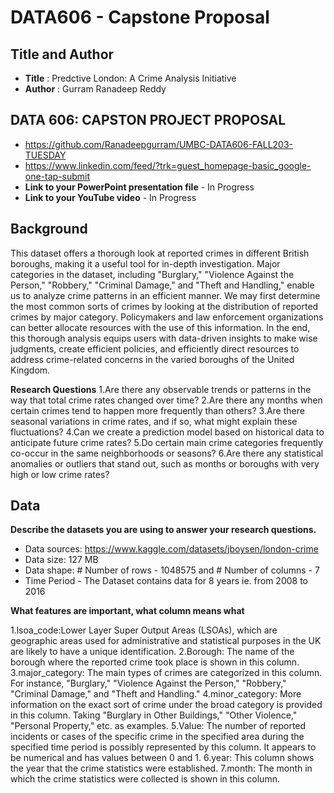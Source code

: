 # DATA606 - Capstone Proposal 

## Title and Author
- **Title** : Predctive London: A Crime Analysis Initiative
- **Author** : Gurram Ranadeep Reddy
## DATA 606: CAPSTON PROJECT PROPOSAL
- https://github.com/Ranadeepgurram/UMBC-DATA606-FALL203-TUESDAY
- https://www.linkedin.com/feed/?trk=guest_homepage-basic_google-one-tap-submit
- **Link to your PowerPoint presentation file** - In Progress
- **Link to your YouTube video** - In Progress

    
## Background
This dataset offers a thorough look at reported crimes in different British boroughs, making it a useful tool for in-depth investigation. Major categories in the dataset, including "Burglary," "Violence Against the Person," "Robbery," "Criminal Damage," and "Theft and Handling," enable us to analyze crime patterns in an efficient manner.
We may first determine the most common sorts of crimes by looking at the distribution of reported crimes by major category. Policymakers and law enforcement organizations can better allocate resources with the use of this information.
In the end, this thorough analysis equips users with data-driven insights to make wise judgments, create efficient policies, and efficiently direct resources to address crime-related concerns in the varied boroughs of the United Kingdom.


**Research Questions**
1.Are there any observable trends or patterns in the way that total crime rates changed over time?
2.Are there any months when certain crimes tend to happen more frequently than others?
3.Are there seasonal variations in crime rates, and if so, what might explain these fluctuations?
4.Can we create a prediction model based on historical data to anticipate future crime rates?
5.Do certain main crime categories frequently co-occur in the same neighborhoods or seasons?
6.Are there any statistical anomalies or outliers that stand out, such as months or boroughs with very high or low crime rates?



## Data 

**Describe the datasets you are using to answer your research questions.**

- Data sources: https://www.kaggle.com/datasets/jboysen/london-crime
- Data size: 127 MB
- Data shape: # Number of rows - 1048575 and # Number of  columns - 7
- Time Period - The Dataset contains data for 8 years ie. from 2008 to 2016

**What features are important, what column means what**

1.lsoa_code:Lower Layer Super Output Areas (LSOAs), which are geographic areas used for administrative and statistical purposes in the UK are likely to have a unique identification.
2.Borough: The name of the borough where the reported crime took place is shown in this column.
3.major_category: The main types of crimes are categorized in this column. For instance, "Burglary," "Violence Against the Person," "Robbery," "Criminal Damage," and "Theft and Handling."
4.minor_category: More information on the exact sort of crime under the broad category is provided in this column. Taking "Burglary in Other Buildings," "Other Violence," "Personal Property," etc. as examples.
5.Value: The number of reported incidents or cases of the specific crime in the specified area during the specified time period is possibly represented by this column. It appears to be numerical and has values between 0 and 1.
6.year: This column shows the year that the crime statistics were established.
7.month: The month in which the crime statistics were collected is shown in this column.

